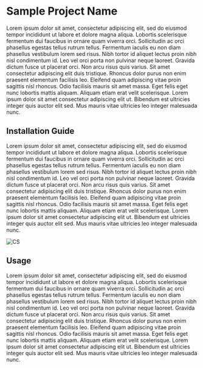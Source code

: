 # Sample Project Name

Lorem ipsum dolor sit amet, consectetur adipiscing elit, sed do eiusmod tempor incididunt ut labore et dolore magna aliqua. Lobortis scelerisque fermentum dui faucibus in ornare quam viverra orci. Sollicitudin ac orci phasellus egestas tellus rutrum tellus. Fermentum iaculis eu non diam phasellus vestibulum lorem sed risus. Nibh tortor id aliquet lectus proin nibh nisl condimentum id. Leo vel orci porta non pulvinar neque laoreet. Gravida dictum fusce ut placerat orci. Non arcu risus quis varius. Sit amet consectetur adipiscing elit duis tristique. Rhoncus dolor purus non enim praesent elementum facilisis leo. Eleifend quam adipiscing vitae proin sagittis nisl rhoncus. Odio facilisis mauris sit amet massa. Eget felis eget nunc lobortis mattis aliquam. Aliquam etiam erat velit scelerisque. Lorem ipsum dolor sit amet consectetur adipiscing elit ut. Bibendum est ultricies integer quis auctor elit sed. Mus mauris vitae ultricies leo integer malesuada nunc.


## Installation Guide
Lorem ipsum dolor sit amet, consectetur adipiscing elit, sed do eiusmod tempor incididunt ut labore et dolore magna aliqua. Lobortis scelerisque fermentum dui faucibus in ornare quam viverra orci. Sollicitudin ac orci phasellus egestas tellus rutrum tellus. Fermentum iaculis eu non diam phasellus vestibulum lorem sed risus. Nibh tortor id aliquet lectus proin nibh nisl condimentum id. Leo vel orci porta non pulvinar neque laoreet. Gravida dictum fusce ut placerat orci. Non arcu risus quis varius. Sit amet consectetur adipiscing elit duis tristique. Rhoncus dolor purus non enim praesent elementum facilisis leo. Eleifend quam adipiscing vitae proin sagittis nisl rhoncus. Odio facilisis mauris sit amet massa. Eget felis eget nunc lobortis mattis aliquam. Aliquam etiam erat velit scelerisque. Lorem ipsum dolor sit amet consectetur adipiscing elit ut. Bibendum est ultricies integer quis auctor elit sed. Mus mauris vitae ultricies leo integer malesuada nunc.

![CS](https://www.ecosia.org/images?q=Christine%20samson#id=5D05F6A0C5F660FAAA5AE8F5B7640C97E7656189)

## Usage
Lorem ipsum dolor sit amet, consectetur adipiscing elit, sed do eiusmod tempor incididunt ut labore et dolore magna aliqua. Lobortis scelerisque fermentum dui faucibus in ornare quam viverra orci. Sollicitudin ac orci phasellus egestas tellus rutrum tellus. Fermentum iaculis eu non diam phasellus vestibulum lorem sed risus. Nibh tortor id aliquet lectus proin nibh nisl condimentum id. Leo vel orci porta non pulvinar neque laoreet. Gravida dictum fusce ut placerat orci. Non arcu risus quis varius. Sit amet consectetur adipiscing elit duis tristique. Rhoncus dolor purus non enim praesent elementum facilisis leo. Eleifend quam adipiscing vitae proin sagittis nisl rhoncus. Odio facilisis mauris sit amet massa. Eget felis eget nunc lobortis mattis aliquam. Aliquam etiam erat velit scelerisque. Lorem ipsum dolor sit amet consectetur adipiscing elit ut. Bibendum est ultricies integer quis auctor elit sed. Mus mauris vitae ultricies leo integer malesuada nunc.




